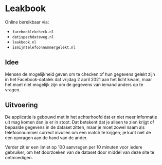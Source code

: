# Leakbook
Online bereikbaar via:
* `facebooklekcheck.nl`
* `datispechdataweg.nl`
* `leakbook.nl`
* `ismijntelefoonnummergelekt.nl`

## Idee
Mensen de mogelijkheid geven om te checken of hun gegevens gelekt zijn in het Facebook-datalek dat vrijdag 2 april 2021 aan het licht kwam, maar het moet niet mogelijk zijn om de gegevens van iemand anders op te vragen.

## Uitvoering
De applicatie is gebouwd met in het achterhoofd dat er niet meer informatie uit mag komen dan je er in stopt. Dat betekent dat je alleen te zien krijgt of bepaalde gegevens in de dataset zitten, maar je moet zowel naam als telefoonnummer correct invullen om een match te krijgen; je kunt niet de een opvragen aan de hand van de ander.

Verder zit er een limiet op 100 aanvragen per 10 minuten voor iedere gebruiker, om het doorzoeken van de dataset door middel van deze site te ontmoedigen.
